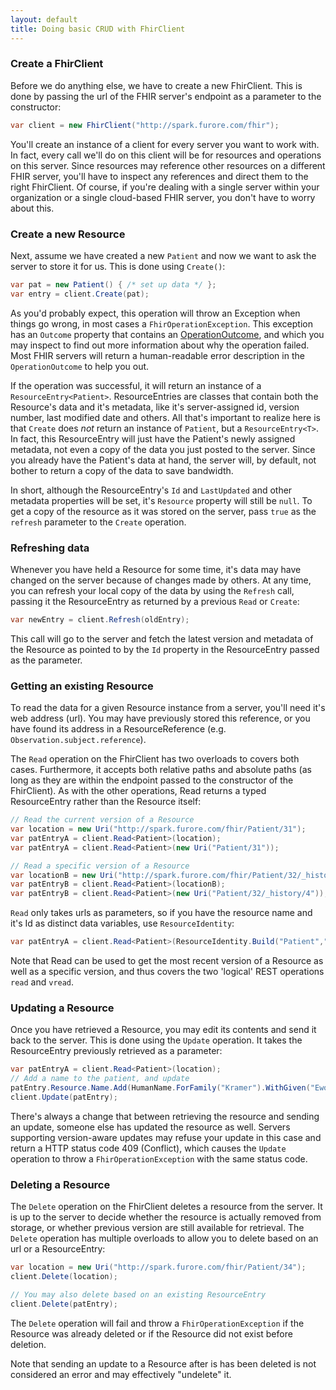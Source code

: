 ```yaml
---
layout: default
title: Doing basic CRUD with FhirClient
---
```


### Create a FhirClient
Before we do anything else, we have to create a new FhirClient. This is done by passing the url of the FHIR server's endpoint as a parameter to the constructor:

```csharp
var client = new FhirClient("http://spark.furore.com/fhir");
```

You'll create an instance of a client for every server you want to work with. In fact, every call we'll do on this client will be for resources and operations on this server. Since resources may reference other resources on a different FHIR server, you'll have to inspect any references and direct them to the right FhirClient. Of course, if you're dealing with a single server within your organization or a single cloud-based FHIR server, you don't have to worry about this.

### Create a new Resource
Next, assume we have created a new `Patient` and now we want to ask the server to store it for us. This is done using `Create()`:

```csharp
var pat = new Patient() { /* set up data */ };
var entry = client.Create(pat);
```

As you'd probably expect, this operation will throw an Exception when things go wrong, in most cases a `FhirOperationException`. This exception has an `Outcome` property that contains an [OperationOutcome][opoutc], and which you may inspect to find out more information about why the operation failed. Most FHIR servers will return a human-readable error description in the `OperationOutcome` to help you out.

If the operation was successful, it will return an instance of a `ResourceEntry<Patient>`. ResourceEntries are classes that contain both the Resource's data and it's metadata, like it's server-assigned id, version number, last modified date and others. All that's important to realize here is that `Create` does *not* return an instance of  `Patient`, but a `ResourceEntry<T>`. In fact, this ResourceEntry will just have the Patient's newly assigned metadata, not even a copy of the data you just posted to the server. Since you already have the Patient's data at hand, the server will, by default, not bother to return a copy of the data to save bandwidth. 

In short, although the ResourceEntry's `Id` and `LastUpdated` and other metadata properties will be set, it's `Resource` property will still be `null`. To get a copy of the resource as it was stored on the server, pass `true` as the `refresh` parameter to the `Create` operation. 

### Refreshing data
Whenever you have held a Resource for some time, it's data may have changed on the server because of changes made by others. At any time, you can refresh your local copy of the data by using the `Refresh` call, passing it the ResourceEntry as returned by a previous `Read` or `Create`:

```csharp
var newEntry = client.Refresh(oldEntry);

```

This call will go to the server and fetch the latest version and metadata of the Resource as pointed to by the `Id` property in the ResourceEntry passed as the parameter.

### Getting an existing Resource
To read the data for a given Resource instance from a server, you'll need it's web address (url). You may have previously stored this reference, or you have found its address in a ResourceReference (e.g. `Observation.subject.reference`).

The `Read` operation on the FhirClient has two overloads to covers both cases. Furthermore, it accepts both relative paths and absolute paths (as long as they are within the endpoint passed to the constructor of the FhirClient). As with the other operations, Read returns a typed ResourceEntry rather than the Resource itself:

``` csharp
// Read the current version of a Resource
var location = new Uri("http://spark.furore.com/fhir/Patient/31");
var patEntryA = client.Read<Patient>(location);
var patEntryA = client.Read<Patient>(new Uri("Patient/31"));

// Read a specific version of a Resource
var locationB = new Uri("http://spark.furore.com/fhir/Patient/32/_history/4");
var patEntryB = client.Read<Patient>(locationB);
var patEntryB = client.Read<Patient>(new Uri("Patient/32/_history/4"));

```

`Read` only takes urls as parameters, so if you have the resource name and it's Id as distinct data variables, use `ResourceIdentity`:

```csharp
var patEntryA = client.Read<Patient>(ResourceIdentity.Build("Patient","31"));
```


Note that Read can be used to get the most recent version of a Resource as well as a specific version, and thus covers the two 'logical' REST operations `read` and `vread`.

### Updating a Resource
Once you have retrieved a Resource, you may edit its contents and send it back to the server. This is done using the `Update` operation. It takes the ResourceEntry previously retrieved as a parameter:

```csharp
var patEntryA = client.Read<Patient>(location);
// Add a name to the patient, and update
patEntry.Resource.Name.Add(HumanName.ForFamily("Kramer").WithGiven("Ewout"));
client.Update(patEntry);
```

There's always a change that between retrieving the resource and sending an update, someone else has updated the resource as well. Servers supporting version-aware updates may refuse your update in this case and return a HTTP status code 409 (Conflict), which causes the `Update` operation to throw a `FhirOperationException` with the same status code.  

### Deleting a Resource
The `Delete` operation on the FhirClient deletes a resource from the server. It is up to the server to decide whether the resource is actually removed from storage, or whether previous version are still available for retrieval. The `Delete` operation has multiple overloads to allow you to delete based on an url or a ResourceEntry:

```csharp
var location = new Uri("http://spark.furore.com/fhir/Patient/34");
client.Delete(location);

// You may also delete based on an existing ResourceEntry
client.Delete(patEntry);
```

The `Delete` operation will fail and throw a `FhirOperationException` if the Resource was already deleted or if the Resource did not exist before deletion. 


Note that sending an update to a Resource after is has been deleted is not considered an error and may effectively "undelete" it. 

[opoutc]: http://www.hl7.org/fhir/operationoutcome.html
